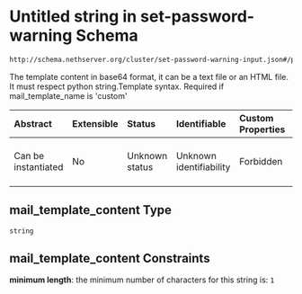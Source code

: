 # Untitled string in set-password-warning Schema

```txt
http://schema.nethserver.org/cluster/set-password-warning-input.json#/properties/mail_template_content
```

The template content in base64 format, it can be a text file or an HTML file. It must respect python string.Template syntax. Required if mail\_template\_name is 'custom'

| Abstract            | Extensible | Status         | Identifiable            | Custom Properties | Additional Properties | Access Restrictions | Defined In                                                                                          |
| :------------------ | :--------- | :------------- | :---------------------- | :---------------- | :-------------------- | :------------------ | :-------------------------------------------------------------------------------------------------- |
| Can be instantiated | No         | Unknown status | Unknown identifiability | Forbidden         | Allowed               | none                | [set-password-warning-input.json\*](cluster/set-password-warning-input.json "open original schema") |

## mail\_template\_content Type

`string`

## mail\_template\_content Constraints

**minimum length**: the minimum number of characters for this string is: `1`
